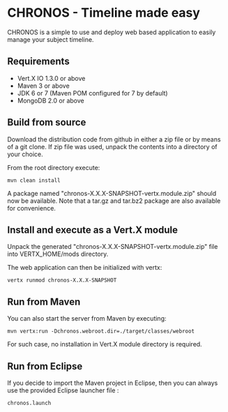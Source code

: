 # CHRONOS - Timeline made easy

CHRONOS is a simple to use and deploy web based application to easily manage your subject timeline.


## Requirements

* Vert.X IO 1.3.0 or above
* Maven 3 or above
* JDK 6 or 7 (Maven POM configured for 7 by default)
* MongoDB 2.0 or above


## Build from source

Download the distribution code from github in either a zip file or by means of a git clone. 
If zip file was used, unpack the contents into a directory of your choice.

From the root directory execute:

	mvn clean install

A package named "chronos-X.X.X-SNAPSHOT-vertx.module.zip" should now be available. 
Note that a tar.gz and tar.bz2 package are also available for convenience.


## Install and execute as a Vert.X module

Unpack the generated "chronos-X.X.X-SNAPSHOT-vertx.module.zip" file into VERTX_HOME/mods directory.

The web application can then be initialized with vertx:

	vertx runmod chronos-X.X.X-SNAPSHOT


## Run from Maven

You can also start the server from Maven by executing:

	mvn vertx:run -Dchronos.webroot.dir=./target/classes/webroot

For such case, no installation in Vert.X module directory is required.


## Run from Eclipse

If you decide to import the Maven project in Eclipse, then you can always use the provided Eclipse launcher file :

	chronos.launch





